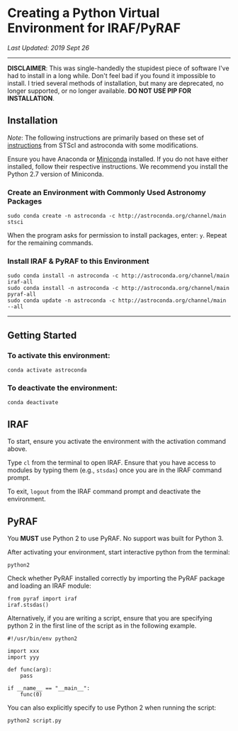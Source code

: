 # Creating a Python Virtual Environment for IRAF/PyRAF
*Last Updated: 2019 Sept 26*

---

**DISCLAIMER**:
This was single-handedly the stupidest piece of software I've had to install in a long while. Don't feel bad if you found it impossible to install. I tried several methods of installation, but many are deprecated, no longer supported, or no longer available. **DO NOT USE PIP FOR INSTALLATION**.


## Installation
_Note_: The following instructions are primarily based on these set of [instructions](https://astroconda.readthedocs.io/en/latest/faq.html) from STScI and astroconda with some modifications.

Ensure you have Anaconda or [Miniconda](https://docs.conda.io/en/latest/miniconda.html) installed. If you do not have either installed, follow their respective instructions. We recommend you install the Python 2.7 version of Miniconda.

### Create an Environment with Commonly Used Astronomy Packages

```
sudo conda create -n astroconda -c http://astroconda.org/channel/main stsci
```

When the program asks for permission to install packages, enter: `y`.
Repeat for the remaining commands.

### Install IRAF & PyRAF to this Environment

```
sudo conda install -n astroconda -c http://astroconda.org/channel/main iraf-all
sudo conda install -n astroconda -c http://astroconda.org/channel/main pyraf-all
sudo conda update -n astroconda -c http://astroconda.org/channel/main --all
```

---

## Getting Started

### To activate this environment:
```
conda activate astroconda
```

### To deactivate the environment:
```
conda deactivate
```


## IRAF
To start, ensure you activate the environment with the activation command above.

Type `cl` from the terminal to open IRAF. Ensure that you have access to modules by typing them (e.g., `stsdas`) once you are in the IRAF command prompt.

To exit, `logout` from the IRAF command prompt and deactivate the environment.


## PyRAF
You **MUST** use Python 2 to use PyRAF. No support was built for Python 3.

After activating your environment, start interactive python from the terminal:

```
python2
```

Check whether PyRAF installed correctly by importing the PyRAF package and loading an IRAF module:

```
from pyraf import iraf
iraf.stsdas()
```

Alternatively, if you are writing a script, ensure that you are specifying python 2 in the first line of the script as in the following example.

```
#!/usr/bin/env python2

import xxx
import yyy

def func(arg):
	pass
	
if __name__ == "__main__":
	func(0)
```

You can also explicitly specify to use Python 2 when running the script:

```
python2 script.py
```